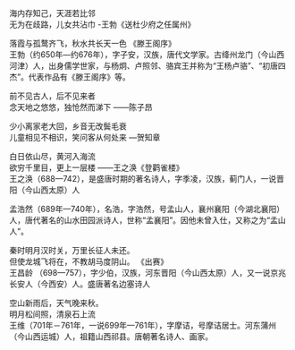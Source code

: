 海内存知己，天涯若比邻  
无为在歧路，儿女共沾巾   -王勃《送杜少府之任属州》

落霞与孤鹜齐飞，秋水共长天一色  《滕王阁序》  
王勃（约650年—约676年），字子安，汉族，唐代文学家。古绛州龙门（今山西河津）人，出身儒学世家，与杨炯、卢照邻、骆宾王并称为“王杨卢骆”、“初唐四杰”。代表作品有《滕王阁序》等。

前不见古人，后不见来者  
念天地之悠悠，独怆然而涕下 ——陈子昂

少小离家老大回，乡音无改鬓毛衰  
儿童相见不相识，笑问客从何处来 —贺知章

白日依山尽，黄河入海流  
欲穷千里目，更上一层楼  ——王之涣《登鹳雀楼》  
王之涣（688—742），是盛唐时期的著名诗人，字季凌，汉族，蓟门人，一说晋阳（今山西太原）人

孟浩然（689年—740年），名浩，字浩然，号孟山人，襄州襄阳（今湖北襄阳）人，唐代著名的山水田园派诗人，世称“孟襄阳”。因他未曾入仕，又称之为“孟山人”。

秦时明月汉时关，万里长征人未还。  
但使龙城飞将在，不教胡马度阴山。  《出赛》  
王昌龄 （698—757），字少伯，汉族，河东晋阳（今山西太原）人，又一说京兆长安人（今西安）人。盛唐著名边塞诗人


空山新雨后，天气晚来秋。  
明月松间照，清泉石上流  
王维（701年－761年，一说699年—761年），字摩诘，号摩诘居士。河东蒲州（今山西运城）人，祖籍山西祁县。唐朝著名诗人、画家。
